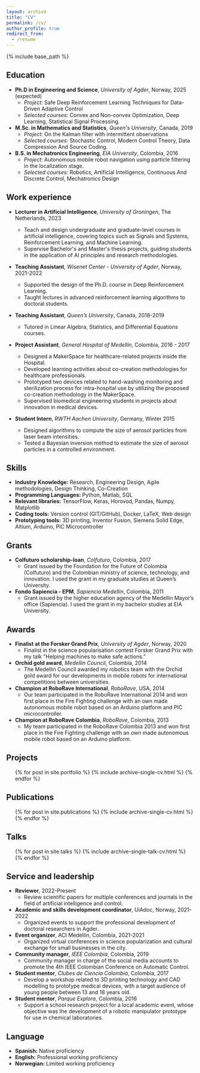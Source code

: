 ```yaml
---
layout: archive
title: "CV"
permalink: /cv/
author_profile: true
redirect_from:
  - /resume
---
```


{% include base_path %}

## Education

* **Ph.D in Engineering and Science**, *University of Agder*, Norway, 2025 (expected)
  - *Project:* Safe Deep Reinforcement Learning Techniques for Data-Driven Adaptive Control
  - *Selected courses:* Convex and Non-convex Optimization, Deep Learning, Statistical Signal Processing.
* **M.Sc. in Mathematics and Statistics**, *Queen's University*, Canada, 2019
  - *Project:* On the Kalman filter with intermittent observations
  - *Selected courses:* Stochastic Control, Modern Control Theory, Data Compression And Source Coding.
* **B.S. in Mechatronics Engineering**, *EIA University*, Colombia, 2016
  * *Project:* Autonomous mobile robot navigation using particle filtering in the localization stage.
  - *Selected courses:* Robotics, Artificial Intelligence, Continuous And Discrete Control, Mechatronics Design

## Work experience

* **Lecturer in Artificial Intelligence**, *University of Groningen*, The Netherlands, 2023
  - Teach and design undergraduate and graduate-level courses in artificial intelligence, covering topics such as Signals and Systems, Reinforcement Learning, and Machine Learning.
  - Supervise Bachelor's and Master's thesis projects, guiding students in the application of AI principles and research methodologies.
* **Teaching Assistant**, *Wisenet Center - University of Agder*, Norway, 2021-2022
  - Supported the design of the Ph.D. course in Deep Reinforcement Learning.
  - Taught lectures in advanced reinforcement learning algorithms to doctoral students.
* **Teaching Assistant**, *Queen’s University*, Canada, 2018-2019
  - Tutored in Linear Algebra, Statistics, and Differential Equations courses.
* **Project Assistant**, *General Hospital of Medellin*, Colombia, 2016 - 2017
  - Designed a MakerSpace for healthcare-related projects inside the Hospital.
  - Developed learning activities about co-creation methodologies for healthcare professionals.
  - Prototyped two devices related to hand-washing monitoring and sterilization process for intra-hospital use by utilizing the proposed co-creation methodology in the MakerSpace.
  - Supervised biomedical engineering students in projects about innovation in medical devices.

* **Student Intern**, *RWTH Aachen University*, Germany, Winter 2015
  - Designed algorithms to compute the size of aerosol particles from laser beam intensities. 
  - Tested a Bayesian inversion method to estimate the size of aerosol particles in a controlled environment.
  
## Skills

* **Industry Knowledge:** Research, Engineering Design, Agile methodologies, Design Thinking, Co-Creation
* **Programming Languages:** Python, Matlab, SQL
* **Relevant libraries:** TensorFlow, Keras, Horovod, Pandas, Numpy, Matplotlib
* **Coding tools:** Version control (GIT/GitHub), Docker, LaTeX, Web design
* **Prototyping tools:** 3D printing, Inventor Fusion, Siemens Solid Edge, Altium, Arduino, PIC Microcontroller

## Grants

* **Colfuturo scholarship-loan**, *Colfuturo*, Colombia, 2017
  - Grant issued by the Foundation for the Future of Colombia (Colfuturo) and the Colombian ministry of science, technology, and innovation. I used the grant in my graduate studies at Queen’s University.
* **Fondo Sapiencia - EPM**, *Sapiencia Medellin*, Colombia, 2011
  - Grant issued by the higher education agency of the Medellin Mayor’s office (Sapiencia). I used the grant in my bachelor studies at EIA University.

## Awards

* **Finalist at the Forsker Grand Prix**, *University of Agder*, Norway, 2020
  - Finalist in the science popularisation contest Forsker Grand Prix with my talk "Helping machines to make safe actions."
* **Orchid gold award**, *Medellin Council*, Colombia, 2014
  - The Medellin Council awarded my robotics team with the Orchid gold award for our developments in mobile robots for international competitions between universities.
* **Champion at RoboRave International**, *RoboRave*, USA, 2014
  - Our team participated in the RoboRave International 2014 and won first place in the Fire Fighting challenge with an own made autonomous mobile robot based on an Arduino platform and PIC microcontroller.
* **Champion at RoboRave Colombia**, *RoboRave*, Colombia, 2013
  - My team participated in the RoboRave Colombia 2013 and won first place in the Fire Fighting challenge with an own made autonomous mobile robot based on an Arduino platform.

## Projects

  <ul>{% for post in site.portfolio %}
    {% include archive-single-cv.html %}
  {% endfor %}</ul>

## Publications

  <ul>{% for post in site.publications %}
    {% include archive-single-cv.html %}
  {% endfor %}</ul>
  
## Talks

  <ul>{% for post in site.talks %}
    {% include archive-single-talk-cv.html %}
  {% endfor %}</ul>
  
## Service and leadership

* **Reviewer**, 2022-Present
  - Review scientific papers for multiple conferences and journals in the field of artificial intelligence and control.
* **Academic and skills development coordinator**, UiAdoc, Norway, 2021-2022
  - Organized events to support the professional development of doctoral researchers in Agder.
* **Event organizer**, ACI Medellin, Colombia, 2021-2021
  - Organized virtual conferences in science popularization and cultural exchange for small businesses in the city.
* **Community manager**, *IEEE Colombia*, Colombia, 2019
  - Community manager in charge of the social media accounts to promote the 4th IEEE Colombian Conference on Automatic Control.
* **Student mentor**, *Clubes de Ciencia Colombia*, Colombia, 2017
  - Develop a workshop related to 3D printing technology and CAD modelling to prototype medical devices, with a target audience of young people between 13 and 18 years old.
* **Student mentor**, *Parque Explora*, Colombia, 2016
  - Support a school research project for a local academic event, whose objective was the development of a robotic manipulator prototype for use in chemical laboratories.

## Language

* **Spanish:** Native proficiency
* **English:** Professional working proficiency
* **Norwegian:** Limited working proficiency